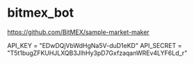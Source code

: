 # bitmex_bot
https://github.com/BitMEX/sample-market-maker

API_KEY = "EDwDQjVbWdHgNa5V-duD1eKD"
API_SECRET = "T5t1bugZFKUHJLXQB3JlhHy3pD7GxfzaqanWREv4LYF6Ld_r"